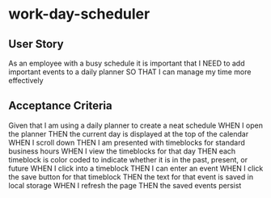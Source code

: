 # work-day-scheduler

## User Story
As an employee with a busy schedule it is important that I NEED to add important events to a daily planner SO THAT I can manage my time more effectively

## Acceptance Criteria 
Given that I am using a daily planner to create a neat schedule
WHEN I open the planner
THEN the current day is displayed at the top of the calendar
WHEN I scroll down
THEN I am presented with timeblocks for standard business hours
WHEN I view the timeblocks for that day
THEN each timeblock is color coded to indicate whether it is in the past, present, or future
WHEN I click into a timeblock
THEN I can enter an event
WHEN I click the save button for that timeblock
THEN the text for that event is saved in local storage
WHEN I refresh the page
THEN the saved events persist
